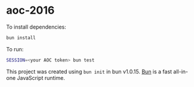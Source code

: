 # aoc-2016

To install dependencies:

```bash
bun install
```

To run:

```bash
SESSION=<your AOC token> bun test
```

This project was created using `bun init` in bun v1.0.15. [Bun](https://bun.sh) is a fast all-in-one JavaScript runtime.
